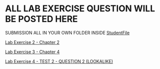 
# ALL LAB EXERCISE QUESTION WILL BE POSTED HERE

SUBMISSION ALL IN YOUR OWN FOLDER INSIDE [StudentFile](../StudentFile/)

[Lab Exercise 2 - Chapter 2](./LE2/)

[Lab Exercise 3 - Chapter 4](./LE3/)

[Lab Exercise 4 - TEST 2 - QUESTION 2 (LOOKALIKE)](./LE4/)
